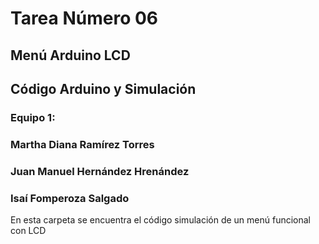 # Tarea Número 06
## Menú Arduino LCD
## Código Arduino y Simulación 
### Equipo 1:
### Martha Diana Ramírez Torres
### Juan Manuel Hernández Hrenández
### Isaí Fomperoza Salgado

En esta carpeta se encuentra el código  simulación de un menú funcional con LCD
